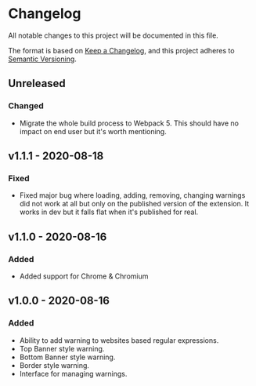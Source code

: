 # Changelog

All notable changes to this project will be documented in this file.

The format is based on [Keep a Changelog](https://keepachangelog.com/en/1.0.0/),
and this project adheres to [Semantic Versioning](https://semver.org/spec/v2.0.0.html).

## Unreleased

### Changed

- Migrate the whole build process to Webpack 5. This should have no impact on
  end user but it's worth mentioning.

## v1.1.1 - 2020-08-18

### Fixed

- Fixed major bug where loading, adding, removing, changing warnings did not
  work at all but only on the published version of the extension. It works in
  dev but it falls flat when it's published for real.

## v1.1.0 - 2020-08-16

### Added

- Added support for Chrome & Chromium

## v1.0.0 - 2020-08-16

### Added

- Ability to add warning to websites based regular expressions.
- Top Banner style warning.
- Bottom Banner style warning.
- Border style warning.
- Interface for managing warnings.
